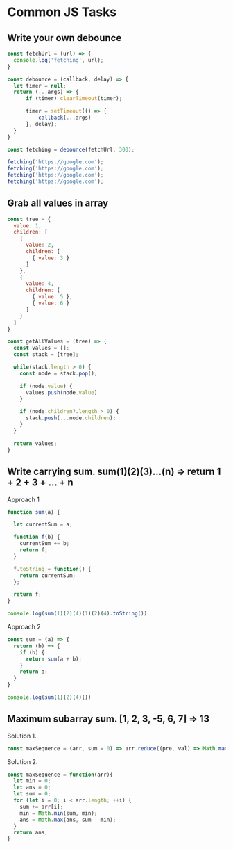 # Common JS Tasks

## Write your own debounce
```javascript
const fetchUrl = (url) => {
  console.log('fetching', url);
}

const debounce = (callback, delay) => {
  let timer = null;
  return (...args) => {
      if (timer) clearTimeout(timer);

      timer = setTimeout(() => {
          callback(...args)
      }, delay);
  }
}

const fetching = debounce(fetchUrl, 300);

fetching('https://google.com');
fetching('https://google.com');
fetching('https://google.com');
fetching('https://google.com');
```

## Grab all values in array
```javascript
const tree = {
  value: 1,
  children: [
    {
      value: 2,
      children: [
        { value: 3 }
      ]
    },
    {
      value: 4,
      children: [
        { value: 5 },
        { value: 6 }
      ]
    }
  ]
}

const getAllValues = (tree) => {
  const values = [];
  const stack = [tree];

  while(stack.length > 0) {
    const node = stack.pop();

    if (node.value) {
      values.push(node.value)
    }

    if (node.children?.length > 0) {
      stack.push(...node.children);
    }
  }

  return values;
}
```
## Write carrying sum. sum(1)(2)(3)...(n) => return 1 + 2 + 3 + ... + n
Approach 1
```javascript
function sum(a) {

  let currentSum = a;

  function f(b) {
    currentSum += b;
    return f;
  }

  f.toString = function() {
    return currentSum;
  };

  return f;
}

console.log(sum(1)(2)(4)(1)(2)(4).toString())
```

Approach 2
```javascript
const sum = (a) => {
  return (b) => {
    if (b) {
      return sum(a + b);
    }
    return a;
  }
}

console.log(sum(1)(2)(4)())
```

## Maximum subarray sum. [1, 2, 3, -5, 6, 7] => 13
Solution 1.
```javascript
const maxSequence = (arr, sum = 0) => arr.reduce((pre, val) => Math.max(sum = Math.max(sum + val, 0), pre), 0);
```

Solution 2.
```javascript
const maxSequence = function(arr){
  let min = 0;
  let ans = 0;
  let sum = 0;
  for (let i = 0; i < arr.length; ++i) {
    sum += arr[i];
    min = Math.min(sum, min);
    ans = Math.max(ans, sum - min);
  }
  return ans;
}
```
